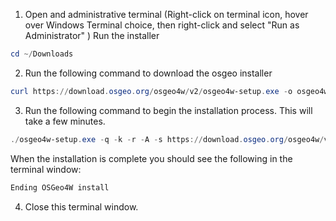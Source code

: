 


1. Open and administrative terminal (Right-click on terminal icon, hover over Windows Terminal choice, then right-click and select "Run as Administrator" ) Run the installer
```powershell
cd ~/Downloads
```

2. Run the following command to download the osgeo installer
```powershell
curl https://download.osgeo.org/osgeo4w/v2/osgeo4w-setup.exe -o osgeo4w-setup.exe
```

3. Run the following command to begin the installation process. This will take a few minutes.
```powershell
./osgeo4w-setup.exe -q -k -r -A -s https://download.osgeo.org/osgeo4w/v2/ -P proj
```

When the installation is complete you should see the following in the terminal window:
```powershell
Ending OSGeo4W install
```

4. Close this terminal window.


